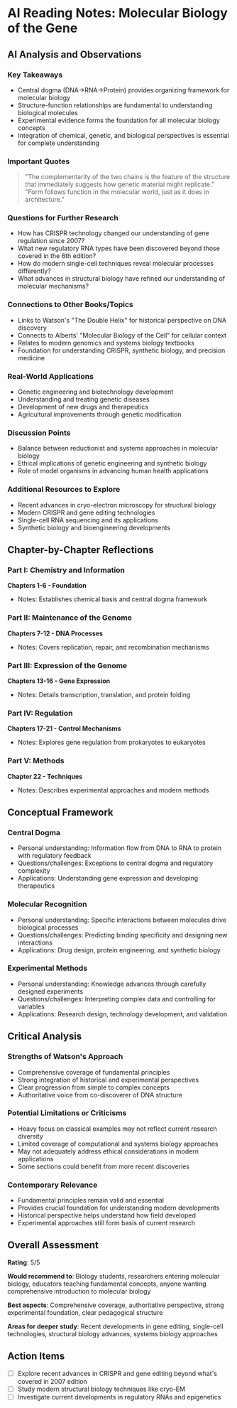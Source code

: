 # AI Reading Notes: Molecular Biology of the Gene

## AI Analysis and Observations

### Key Takeaways
- Central dogma (DNA→RNA→Protein) provides organizing framework for molecular biology
- Structure-function relationships are fundamental to understanding biological molecules
- Experimental evidence forms the foundation for all molecular biology concepts
- Integration of chemical, genetic, and biological perspectives is essential for complete understanding

### Important Quotes
> "The complementarity of the two chains is the feature of the structure that immediately suggests how genetic material might replicate."
> "Form follows function in the molecular world, just as it does in architecture."

### Questions for Further Research
- How has CRISPR technology changed our understanding of gene regulation since 2007?
- What new regulatory RNA types have been discovered beyond those covered in the 6th edition?
- How do modern single-cell techniques reveal molecular processes differently?
- What advances in structural biology have refined our understanding of molecular mechanisms?

### Connections to Other Books/Topics
- Links to Watson's "The Double Helix" for historical perspective on DNA discovery
- Connects to Alberts' "Molecular Biology of the Cell" for cellular context
- Relates to modern genomics and systems biology textbooks
- Foundation for understanding CRISPR, synthetic biology, and precision medicine

### Real-World Applications
- Genetic engineering and biotechnology development
- Understanding and treating genetic diseases
- Development of new drugs and therapeutics
- Agricultural improvements through genetic modification

### Discussion Points
- Balance between reductionist and systems approaches in molecular biology
- Ethical implications of genetic engineering and synthetic biology
- Role of model organisms in advancing human health applications

### Additional Resources to Explore
- Recent advances in cryo-electron microscopy for structural biology
- Modern CRISPR and gene editing technologies
- Single-cell RNA sequencing and its applications
- Synthetic biology and bioengineering developments

## Chapter-by-Chapter Reflections

### Part I: Chemistry and Information
**Chapters 1-6 - Foundation**
- Notes: Establishes chemical basis and central dogma framework

### Part II: Maintenance of the Genome
**Chapters 7-12 - DNA Processes**
- Notes: Covers replication, repair, and recombination mechanisms

### Part III: Expression of the Genome
**Chapters 13-16 - Gene Expression**
- Notes: Details transcription, translation, and protein folding

### Part IV: Regulation
**Chapters 17-21 - Control Mechanisms**
- Notes: Explores gene regulation from prokaryotes to eukaryotes

### Part V: Methods
**Chapter 22 - Techniques**
- Notes: Describes experimental approaches and modern methods

## Conceptual Framework

### Central Dogma
- Personal understanding: Information flow from DNA to RNA to protein with regulatory feedback
- Questions/challenges: Exceptions to central dogma and regulatory complexity
- Applications: Understanding gene expression and developing therapeutics

### Molecular Recognition
- Personal understanding: Specific interactions between molecules drive biological processes
- Questions/challenges: Predicting binding specificity and designing new interactions
- Applications: Drug design, protein engineering, and synthetic biology

### Experimental Methods
- Personal understanding: Knowledge advances through carefully designed experiments
- Questions/challenges: Interpreting complex data and controlling for variables
- Applications: Research design, technology development, and validation

## Critical Analysis

### Strengths of Watson's Approach
- Comprehensive coverage of fundamental principles
- Strong integration of historical and experimental perspectives
- Clear progression from simple to complex concepts
- Authoritative voice from co-discoverer of DNA structure

### Potential Limitations or Criticisms
- Heavy focus on classical examples may not reflect current research diversity
- Limited coverage of computational and systems biology approaches
- May not adequately address ethical considerations in modern applications
- Some sections could benefit from more recent discoveries

### Contemporary Relevance
- Fundamental principles remain valid and essential
- Provides crucial foundation for understanding modern developments
- Historical perspective helps understand how field developed
- Experimental approaches still form basis of current research

## Overall Assessment
**Rating**: 5/5

**Would recommend to**: Biology students, researchers entering molecular biology, educators teaching fundamental concepts, anyone wanting comprehensive introduction to molecular biology

**Best aspects**: Comprehensive coverage, authoritative perspective, strong experimental foundation, clear pedagogical structure

**Areas for deeper study**: Recent developments in gene editing, single-cell technologies, structural biology advances, systems biology approaches

## Action Items
- [ ] Explore recent advances in CRISPR and gene editing beyond what's covered in 2007 edition
- [ ] Study modern structural biology techniques like cryo-EM
- [ ] Investigate current developments in regulatory RNAs and epigenetics